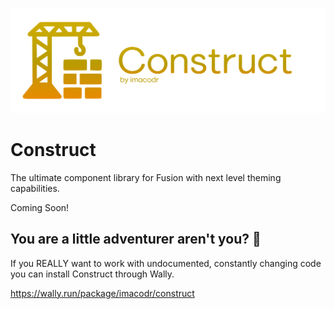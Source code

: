 [![Banner|690x215](./assets/banner.png)](https://imacodr.github.io/Construct)

# Construct

The ultimate component library for Fusion with next level theming capabilities.

Coming Soon!

## You are a little adventurer aren't you? 👀

If you REALLY want to work with undocumented, constantly changing code you can install Construct through Wally.

https://wally.run/package/imacodr/construct
